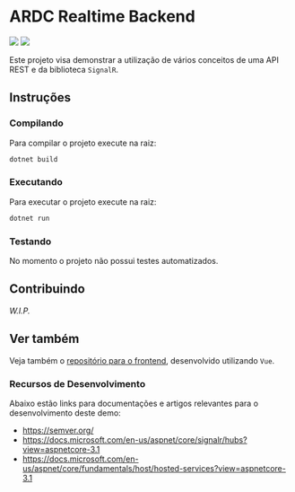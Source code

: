 # ARDC Realtime Backend
![](https://github.com/rodolphoalves/ARDC.RealTime.Backend/.github/workflows/dotnetcore.yml/badge.svg?branch=master)
![](https://github.com/rodolphoalves/ARDC.RealTime.Backend/.github/workflows/dotnetcore.yml/badge.svg?branch=develop)

Este projeto visa demonstrar a utilização de vários conceitos de uma API REST e da biblioteca `SignalR`.

## Instruções

### Compilando

Para compilar o projeto execute na raiz:

```bash
dotnet build
```

### Executando

Para executar o projeto execute na raiz:

```bash
dotnet run
```

### Testando

No momento o projeto não possui testes automatizados.

## Contribuindo

*W.I.P.*

## Ver também

Veja também o [repositório para o frontend](https://github.com/rodolphocastro/ARDC.RealTime.Vue), desenvolvido utilizando `Vue`.

### Recursos de Desenvolvimento

Abaixo estão links para documentações e artigos relevantes para o desenvolvimento deste demo:

+ https://semver.org/
+ https://docs.microsoft.com/en-us/aspnet/core/signalr/hubs?view=aspnetcore-3.1
+ https://docs.microsoft.com/en-us/aspnet/core/fundamentals/host/hosted-services?view=aspnetcore-3.1
